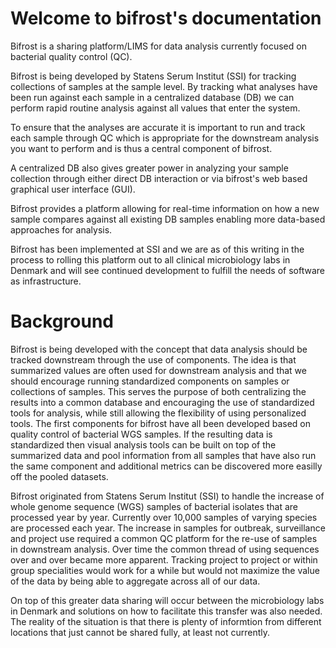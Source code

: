 # Welcome to bifrost's documentation

Bifrost is a sharing platform/LIMS for data analysis currently focused on bacterial quality control (QC).

Bifrost is being developed by Statens Serum Institut (SSI) for tracking collections of samples at the sample level. By tracking what analyses have been run against each sample in a centralized database (DB) we can perform rapid routine analysis against all values that enter the system.

To ensure that the analyses are accurate it is important to run and track each sample through QC which is appropriate for the downstream analysis you want to perform and is thus a central component of bifrost.

A centralized DB also gives greater power in analyzing your sample collection through either direct DB interaction or via bifrost's web based graphical user interface (GUI).

Bifrost provides a platform allowing for real-time information on how a new sample compares against all existing DB samples enabling more data-based approaches for analysis.

Bifrost has been implemented at SSI and we are as of this writing in the process to rolling this platform out to all clinical microbiology labs in Denmark and will see continued development to fulfill the needs of software as infrastructure.

# Background

Bifrost is being developed with the concept that data analysis should be tracked downstream through the use of components. The idea is that summarized values are often used for downstream analysis and that we should encourage running standardized components on samples or collections of samples. This serves the purpose of both centralizing the results into a common database and encouraging the use of standardized tools for analysis, while still allowing the flexibility of using personalized tools. The first components for bifrost have all been developed based on quality control of bacterial WGS samples. If the resulting data is standardized then visual analysis tools can be built on top of the summarized data and pool information from all samples that have also run the same component and additional metrics can be discovered more easilly off the pooled datasets.

Bifrost originated from Statens Serum Institut (SSI) to handle the increase of whole genome sequence (WGS) samples of bacterial isolates that are processed year by year. Currently over 10,000 samples of varying species are processed each year. The increase in samples for outbreak, surveillance and project use required a common QC platform for the re-use of samples in downstream analysis. Over time the common thread of using sequences over and over became more apparent. Tracking project to project or within group specialities would work for a while but would not maximize the value of the data by being able to aggregate across all of our data. 

On top of this greater data sharing will occur between the microbiology labs in Denmark and solutions on how to facilitate this transfer was also needed. The reality of the situation is that there is plenty of informtion from different locations that just cannot be shared fully, at least not currently.
